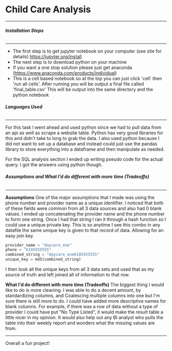 # **Child Care Analysis**
-----------

###### **Installation Steps**
----------------------
* The first step is to get jupyter notebook on your computer (see site for details)
https://jupyter.org/install
* The next step is to download python on your machine
* If you want a one stop solution please just get anaconda (https://www.anaconda.com/products/individual)
* This is a cell based notebook so at the top you can just click 'cell' then 'run all cells'. After running you will be output a final file called 'final_table.csv' This will be output into the same directory and the python notebook

###### **Languages Used**
----------------------
For this task I went ahead and used python since we had to pull data from an api as well as scrape a website table. Python has very good libraries for this and didn't take to long to grab the data. I also used python because I did not want to set up a database and instead could just use the pandas library to store everything into a dataframe and then manipulate as needed.

For the SQL analysis section I ended up writing pseudo code for the actual query. I got the answers using python though.


###### **Assumptions and What I'd do different with more time (Tradeoffs)**
----------------------
**Assumptions**
One of the major assumptions that I made was using the phone number and provider name as a unique identifier. I noticed that both of these fields were common from all 3 data sources and also had 0 blank values. I ended up concatenating the provider name and the phone number to form one string. Once I had that string I ran it through a hash function so I could use a unique private key. This is so anytime I see this combo in any datafile the same unique key is given to that record of data. Allowing for an easy join key.

```python
provider_name = "daycare_one"
phone = "6195555555"
combined_string = "daycare_one6195555555"
unique_key = md5(combined_string)
```
I then took all the unique keys from all 3 data sets and used that as my source of truth and left joined all of information to that row.

**What I'd do different with more time (Tradeoffs)**
The biggest thing I would like to do is more cleaning. I was able to do a decent amount, by standardizing columns, and Coalescing multiple columns into one but I'm sure there is still more to do. I could have added more descriptive names for blank columns. For example, if there was a row of data without a type of provider I could have put "No Type Listed", it would make the result table a little nicer in my opinion. It would also help out any BI analyst who pulls the table into their weekly report and wonders what the missing values are from.

----------------------
Overall a fun project!

